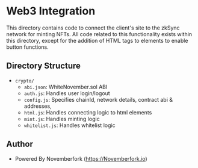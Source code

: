 # Web3 Integration

This directory contains code to connect the client's site to the zkSync network for minting NFTs. All code related to this functionality exists within this directory, except for the addition of HTML tags to elements to enable button functions.

## Directory Structure

- `crypto/`
  - `abi.json`: WhiteNovember.sol ABI
  - `auth.js`: Handles user login/logout
  - `config.js`: Specifies chainId, network details, contract abi & addresses,
  - `html.js`: Handles connecting logic to html elements
  - `mint.js`: Handles minting logic
  - `whitelist.js`: Handles whitelist logic

## Author

- Powered By Novemberfork (https://Novemberfork.io)
